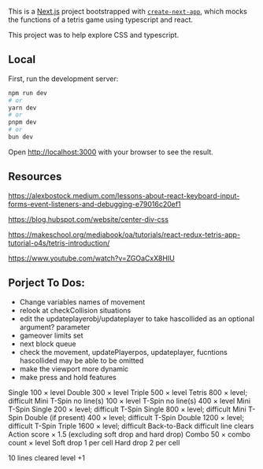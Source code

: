 This is a [Next.js](https://nextjs.org/) project bootstrapped with [`create-next-app`](https://github.com/vercel/next.js/tree/canary/packages/create-next-app), which mocks the functions of a tetris game using typescript and react.

This project was to help explore CSS and typescript.

## Local

First, run the development server:

```bash
npm run dev
# or
yarn dev
# or
pnpm dev
# or
bun dev
```

Open [http://localhost:3000](http://localhost:3000) with your browser to see the result.

## Resources

https://alexbostock.medium.com/lessons-about-react-keyboard-input-forms-event-listeners-and-debugging-e79016c20ef1

https://blog.hubspot.com/website/center-div-css

https://makeschool.org/mediabook/oa/tutorials/react-redux-tetris-app-tutorial-o4s/tetris-introduction/

https://www.youtube.com/watch?v=ZGOaCxX8HIU

## Porject To Dos:

- Change variables names of movement
- relook at checkCollision situations
- edit the updateplayerobj/updateplayer to take hascollided as an optional argument? parameter
- gameover limits set
- next block queue
- check the movement, updatePlayerpos, updateplayer, fucntions hascollided may be able to be omitted
- make the viewport more dynamic
- make press and hold features

Single 100 × level
Double 300 × level
Triple 500 × level
Tetris 800 × level; difficult
Mini T-Spin no line(s) 100 × level
T-Spin no line(s) 400 × level
Mini T-Spin Single 200 × level; difficult
T-Spin Single 800 × level; difficult
Mini T-Spin Double (if present) 400 × level; difficult
T-Spin Double 1200 × level; difficult
T-Spin Triple 1600 × level; difficult
Back-to-Back difficult line clears Action score × 1.5 (excluding soft drop and hard drop)
Combo 50 × combo count × level
Soft drop 1 per cell
Hard drop 2 per cell

10 lines cleared level +1
